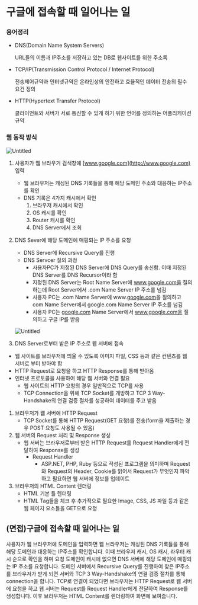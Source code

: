 # 구글에 접속할 때 일어나는 일

### 용어정리

- DNS(Domain Name System Servers)
    
    URL들의 이름과 IP주소를 저장하고 있는 DB로 웹사이트를 위한 주소록
    
- TCP/IP(Transmission Control Protocol / Internet Protocol)
    
    전송제어규약과 인터넷규약은 온라인상의 안전하고 효율적인 데이터 전송의 필수 요건 정의
    
- HTTP(Hypertext Transfer Protocol)
    
    클라이언트와 서버가 서로 통신할 수 있게 하기 위한 언어를 정의하는 어플리케이션 규약
    

### 웹 동작 방식

![Untitled](https://s3-us-west-2.amazonaws.com/secure.notion-static.com/b27438cc-093b-4c7c-9e36-81686fad98a5/Untitled.png)

1. 사용자가 웹 브라우거 검색창에 [www.google.com](http://www.google.com) 입력 
    - 웹 브라우저는 캐싱된 DNS 기록들을 통해 해당 도메인 주소와 대응하는 IP주소를 확인
    - DNS 기록은 4가지 캐시에서 확인
        1. 브라우저 캐시에서 확인
        2. OS 캐시를 확인
        3. Router 캐시를 확인
        4. DNS Server에서 조회 
2. DNS Sever에 해당 도메인에 매핑되는 IP 주소를 요청
    - DNS Server에 Recursive Query를 진행
    - DNS Servcer 질의 과정
        - 사용자PC가 지정된 DNS Server에 DNS Query를 송신함. 이때 지정된 DNS Server를 DNS Recursor이라 함
        - 지정된 DNS Server는 Root Name Server에 www.google.com을 질의하는데 Root Server에서 .com Name Server IP 주소를 넘김
        - 사용자 PC는 .com Name Server에 www.[google.com](http://google.com)을 질의하고 com Name Server에서 google.com Name Server IP 주소를 넘김
        - 사용자 PC는 [google.com](http://google.com) Name Server에서 www.google.com을 질의하고 구글 IP를 받음
    
    ![Untitled](https://s3-us-west-2.amazonaws.com/secure.notion-static.com/ac6eade2-ba84-427c-991c-ae40ee601638/Untitled.png)
    
3. DNS Server로부터 받은 IP 주소로 웹 서버에 접속 
- 웹 사이트를 브라우저에 띄울 수 있도록 이미지 파일, CSS 등과 같은 컨텐츠를 웹 서버로 부터 받아야 함
- HTTP Request로 요청을 하고 HTTP Response를 통해 받아옴
- 인터넷 프로토콜을 사용하여 해당 웹 서버와 연결 필요
    - 웹 사이트의 HTTP 요청의 경우 일반적으로 TCP를 사용
    - TCP Connection을 위해 TCP Socket를 개방하고 TCP 3 Way-Handshake의 연결 검증 절차를 성공하여 데이터를 주고 받음
1. 브라우저가 웹 서버에 HTTP Request
    - TCP Socket를 통해 HTTP Request(GET 요청)를 전송(form을 제출하는 경우 POST 요청도 사용될 수 있음)
2. 웹 서버의 Request 처리 및 Response 생성
    - 웹 서버는 브라우저로부터 받은 HTTP Request를 Request Handler에게 전달하여 Response를 생성
        - Request Handler
            - ASP.NET, PHP, Ruby 등으로 작성된 프로그램을 의미하며 Request와 Request의 Header, Cookie를 읽어서 Request가 무엇인지 파악하고 필요하면 웹 서버에 정보를 업데이트
3. 브라우저의 HTML Content 렌더링
    - HTML 기본 틀 렌더링
    - HTML Tag들을 체크 후 추가적으로 필요한 Image, CSS, JS 파일 등과 같은 웹 페이지 요소들을 GET으로 요청

## (면접)구글에 접속할 때 일어나는 일

사용자가 웹 브라우저에 도메인을 입력하면 웹 브라우저는 캐싱된 DNS 기록들을 통해 해당 도메인과 대응하는 IP주소를 확인합니다. 이때 브라우저 캐시, OS 캐시, 라우터 캐시 순으로 확인을 하며 요청 도메인이 캐시에 없으면 DNS 서버에 해당 도메인에 매핑되는 IP 주소를 요청합니다. 도메인 서버에서 Recursive Query를 진행하여 찾은 IP주소를 브라우저가 받게 되면 서버와 TCP 3 Way-Handshake의 연결 검증 절차를 통해 connection을 합니다. TCP로 연결이 되었다면 브라우저는 HTTP Request로 웹 서버에 요청을 하고 웹 서버는 Request를 Request Handler에게 전달하여 Response를 생성합니다. 이후 브라우저는 HTML Content를 렌더링하여 화면에 보여줍니다.
